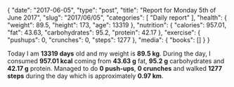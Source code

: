 {
    "date": "2017-06-05",
    "type": "post",
    "title": "Report for Monday 5th of June 2017",
    "slug": "2017\/06\/05",
    "categories": [
        "Daily report"
    ],
    "health": {
        "weight": 89.5,
        "height": 173,
        "age": 13319
    },
    "nutrition": {
        "calories": 957.01,
        "fat": 43.63,
        "carbohydrates": 95.2,
        "protein": 42.17
    },
    "exercise": {
        "pushups": 0,
        "crunches": 0,
        "steps": 1277
    },
    "media": {
        "books": []
    }
}

Today I am <strong>13319 days</strong> old and my weight is <strong>89.5 kg</strong>. During the day, I consumed <strong>957.01 kcal</strong> coming from <strong>43.63 g</strong> fat, <strong>95.2 g</strong> carbohydrates and <strong>42.17 g</strong> protein. Managed to do <strong>0 push-ups</strong>, <strong>0 crunches</strong> and walked <strong>1277 steps</strong> during the day which is approximately <strong>0.97 km</strong>.